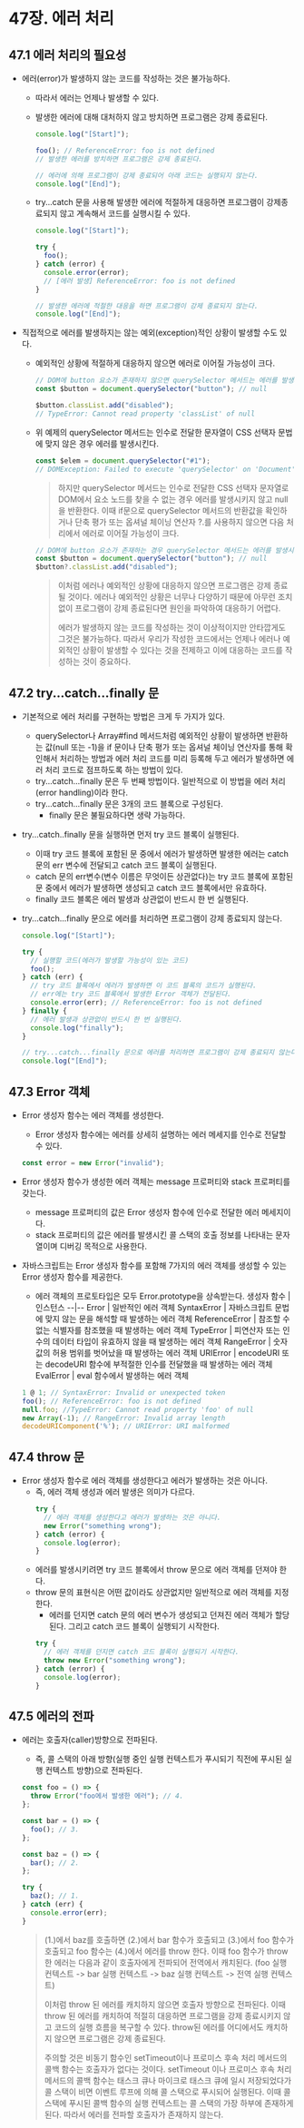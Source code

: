 # 47장. 에러 처리

## 47.1 에러 처리의 필요성

- 에러(error)가 발생하지 않는 코드를 작성하는 것은 불가능하다.

  - 따라서 에러는 언제나 발생할 수 있다.
  - 발생한 에러에 대해 대처하지 않고 방치하면 프로그램은 강제 종료된다.

    ```javascript
    console.log("[Start]");

    foo(); // ReferenceError: foo is not defined
    // 발생한 에러를 방치하면 프로그램은 강제 종료된다.

    // 에러에 의해 프로그램이 강제 종료되어 아래 코드는 실행되지 않는다.
    console.log("[End]");
    ```

  - try...catch 문을 사용해 발생한 에러에 적절하게 대응하면 프로그램이 강제종료되지 않고 계속해서 코드를 실행시킬 수 있다.

    ```javascript
    console.log("[Start]");

    try {
      foo();
    } catch (error) {
      console.error(error);
      // [에러 발생] ReferenceError: foo is not defined
    }

    // 발생한 에러에 적절한 대응을 하면 프로그램이 강제 종료되지 않는다.
    console.log("[End]");
    ```

- 직접적으로 에러를 발생하지는 않는 예외(exception)적인 상황이 발생할 수도 있다.

  - 예외적인 상황에 적절하게 대응하지 않으면 에러로 이어질 가능성이 크다.

    ```javascript
    // DOM에 button 요소가 존재하지 않으면 querySelector 메서드는 에러를 발생시키지 않고 null을 반환한다.
    const $button = document.querySelector("button"); // null

    $button.classList.add("disabled");
    // TypeError: Cannot read property 'classList' of null
    ```

  - 위 예제의 querySelector 메서드는 인수로 전달한 문자열이 CSS 선택자 문법에 맞지 않은 경우 에러를 발생시킨다.
    ```javascript
    const $elem = document.querySelector("#1");
    // DOMException: Failed to execute 'querySelector' on 'Document': '#1' is not a valid selector.
    ```
    > 하지만 querySelector 메서드는 인수로 전달한 CSS 선택자 문자열로 DOM에서 요소 노드를 찾을 수 없는 경우 에러를 발생시키지 않고 null을 반환한다. 이때 if문으로 querySelector 메서드의 반환값을 확인하거나 단축 평가 또는 옵셔널 체이닝 연산자 ?.를 사용하지 않으면 다음 처리에서 에러로 이어질 가능성이 크다.
    ```javascript
    // DOM에 button 요소가 존재하는 경우 querySelector 메서드는 에러를 발생시키지 않고 null을 반환한다.
    const $button = document.querySelector("button"); // null
    $button?.classList.add("disabled");
    ```
    > 이처럼 에러나 예외적인 상황에 대응하지 않으면 프로그램은 강제 종료될 것이다. 에러나 예외적인 상황은 너무나 다양하기 때문에 아무런 조치 없이 프로그램이 강제 종료된다면 원인을 파악하여 대응하기 어렵다.
    >
    > 에러가 발생하지 않는 코드를 작성하는 것이 이상적이지만 안타깝게도 그것은 불가능하다. 따라서 우리가 작성한 코드에서는 언제나 에러나 예외적인 상황이 발생할 수 있다는 것을 전제하고 이에 대응하는 코드를 작성하는 것이 중요하다.

## 47.2 try...catch...finally 문

- 기본적으로 에러 처리를 구현하는 방법은 크게 두 가지가 있다.

  - querySelector나 Array#find 메서드처럼 예외적인 상황이 발생하면 반환하는 값(null 또는 -1)을 if 문이나 단축 평가 또는 옵셔널 체이닝 연산자를 통해 확인해서 처리하는 방법과 에러 처리 코드를 미리 등록해 두고 에러가 발생하면 에러 처리 코드로 점프하도록 하는 방법이 있다.
  - try...catch...finally 문은 두 번째 방법이다. 일반적으로 이 방법을 에러 처리(error handling)이라 한다.
  - try...catch...finally 문은 3개의 코드 블록으로 구성된다.
    - finally 문은 불필요하다면 생략 가능하다.

- try...catch..finally 문을 실행하면 먼저 try 코드 블록이 실행된다.

  - 이때 try 코드 블록에 포함된 문 중에서 에러가 발생하면 발생한 에러는 catch 문의 err 변수에 전달되고 catch 코드 블록이 실행된다.
  - catch 문의 err변수(변수 이름은 무엇이든 상관없다)는 try 코드 블록에 포함된 문 중에서 에러가 발생하면 생성되고 catch 코드 블록에서만 유효하다.
  - finally 코드 블록은 에러 발생과 상관없이 반드시 한 번 실행된다.

- try...catch...finally 문으로 에러를 처리하면 프로그램이 강제 종료되지 않는다.

  ```javascript
  console.log("[Start]");

  try {
    // 실행할 코드(에러가 발생할 가능성이 있는 코드)
    foo();
  } catch (err) {
    // try 코드 블록에서 에러가 발생하면 이 코드 블록의 코드가 실행된다.
    // err에는 try 코드 블록에서 발생한 Error 객체가 전달된다.
    console.error(err); // ReferenceError: foo is not defined
  } finally {
    // 에러 발생과 상관없이 반드시 한 번 실행된다.
    console.log("finally");
  }

  // try...catch...finally 문으로 에러를 처리하면 프로그램이 강제 종료되지 않는다.
  console.log("[End]");
  ```

## 47.3 Error 객체

- Error 생성자 함수는 에러 객체를 생성한다.

  - Error 생성자 함수에는 에러를 상세히 설명하는 에러 메세지를 인수로 전달할 수 있다.

  ```javascript
  const error = new Error("invalid");
  ```

- Error 생성자 함수가 생성한 에러 객체는 message 프로퍼티와 stack 프로퍼티를 갖는다.

  - message 프로퍼티의 값은 Error 생성자 함수에 인수로 전달한 에러 메세지이다.
  - stack 프로퍼티의 값은 에러를 발생시킨 콜 스택의 호출 정보를 나타내는 문자열이며 디버깅 목적으로 사용한다.

- 자바스크립트는 Error 생성자 함수를 포함해 7가지의 에러 객체를 생성할 수 있는 Error 생성자 함수를 제공한다.
  - 에러 객체의 프로토타입은 모두 Error.prototype을 상속받는다.
    생성자 함수 | 인스턴스
    --|--
    Error | 일반적인 에러 객체
    SyntaxError | 자바스크립트 문법에 맞지 않는 문을 해석할 때 발생하는 에러 객체
    ReferenceError | 참조할 수 없는 식별자를 참조했을 때 발생하는 에러 객체
    TypeError | 피연산자 또는 인수의 데이터 타입이 유효하지 않을 때 발생하는 에러 객체
    RangeError | 숫자값의 허용 범위를 벗어났을 때 발생하는 에러 객체
    URIError | encodeURI 또는 decodeURI 함수에 부적절한 인수를 전달했을 때 발생하는 에러 객체
    EvalError | eval 함수에서 발생하는 에러 객체
  ```javascript
  1 @ 1; // SyntaxError: Invalid or unexpected token
  foo(); // ReferenceError: foo is not defined
  null.foo; //TypeError: Cannot read property 'foo' of null
  new Array(-1); // RangeError: Invalid array length
  decodeURIComponent('%'); // URIError: URI malformed
  ```

## 47.4 throw 문

- Error 생성자 함수로 에러 객체를 생성한다고 에러가 발생하는 것은 아니다.
  - 즉, 에러 객체 생성과 에러 발생은 의미가 다르다.
    ```javascript
    try {
      // 에러 객체를 생성한다고 에러가 발생하는 것은 아니다.
      new Error("something wrong");
    } catch (error) {
      console.log(error);
    }
    ```
  - 에러를 발생시키려면 try 코드 블록에서 throw 문으로 에러 객체를 던져야 한다.
  - throw 문의 표현식은 어떤 값이라도 상관없지만 일반적으로 에러 객체를 지정한다.
    - 에러를 던지면 catch 문의 에러 변수가 생성되고 던져진 에러 객체가 할당된다. 그리고 catch 코드 블록이 실행되기 시작한다.
    ```javascript
    try {
      // 에러 객체를 던지면 catch 코드 블록이 실행되기 시작한다.
      throw new Error("something wrong");
    } catch (error) {
      console.log(error);
    }
    ```

## 47.5 에러의 전파

- 에러는 호출자(caller)방향으로 전파된다.

  - 즉, 콜 스택의 아래 방향(실행 중인 실행 컨텍스트가 푸시되기 직전에 푸시된 실행 컨텍스트 방향)으로 전파된다.

  ```javascript
  const foo = () => {
    throw Error("foo에서 발생한 에러"); // 4.
  };

  const bar = () => {
    foo(); // 3.
  };

  const baz = () => {
    bar(); // 2.
  };

  try {
    baz(); // 1.
  } catch (err) {
    console.error(err);
  }
  ```

  > (1.)에서 baz를 호출하면 (2.)에서 bar 함수가 호출되고 (3.)에서 foo 함수가 호출되고 foo 함수는 (4.)에서 에러를 throw 한다. 이때 foo 함수가 throw한 에러는 다음과 같이 호출자에게 전파되어 전역에서 캐치된다. (foo 실행 컨텍스트 -> bar 실행 컨텍스트 -> baz 실행 컨텍스트 -> 전역 실행 컨텍스트)
  >
  > 이처럼 throw 된 에러를 캐치하지 않으면 호출자 방향으로 전파된다. 이때 throw 된 에러를 캐치하여 적절히 대응하면 프로그램을 강제 종료시키지 않고 코드의 실행 흐름을 복구할 수 있다. throw된 에러를 어디에서도 캐치하지 않으면 프로그램은 강제 종료된다.
  >
  > 주의할 것은 비동기 함수인 setTimeout이나 프로미스 후속 처리 메서드의 콜백 함수는 호출자가 없다는 것이다. setTimeout 이나 프로미스 후속 처리 메서드의 콜백 함수는 태스크 큐나 마이크로 태스크 큐에 일시 저장되었다가 콜 스택이 비면 이벤트 루프에 의해 콜 스택으로 푸시되어 실행된다. 이때 콜 스택에 푸시된 콜백 함수의 실행 컨텍스트는 콜 스택의 가장 하부에 존재하게 된다. 따라서 에러를 전파할 호출자가 존재하지 않는다.
